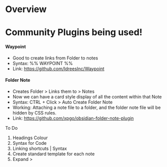 # Overview

# Community Plugins being used!

#### Waypoint
- Good to create links from Folder to notes
- Syntax: %% WAYPOINT %%
- Link: https://github.com/IdreesInc/Waypoint

#### Folder Note
- Creates Folder > Links them to > Notes
- Now we can have a card style display of all the content within that Note
- Syntax: CTRL + Click > Auto Create Folder Note
- Working: Attaching a note file to a folder, and the folder note file will be hidden by CSS rules.
- Link: https://github.com/xpgo/obsidian-folder-note-plugin


To Do
1. Headings Colour
2. Syntax for Code
3. Linking shortcuts | Syntax
4. Create standard template for each note
5. Expand > 